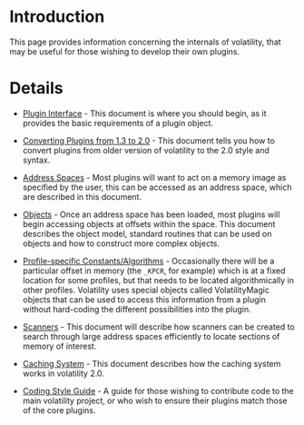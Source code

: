 # Introduction #

This page provides information concerning the internals of volatility, that may be useful for those wishing to develop their own plugins.

# Details #

  * [Plugin Interface](PluginInterface20.md) - This document is where you should begin, as it provides the basic requirements of a plugin object.

  * [Converting Plugins from 1.3 to 2.0](ConvertingPluginsFromVol13ToVol20.md) - This document tells you how to convert plugins from older version of volatility to the 2.0 style and syntax.

  * [Address Spaces](AddressSpaces20.md) - Most plugins will want to act on a memory image as specified by the user, this can be accessed as an address space, which are described in this document.

  * [Objects](VolatilityObjects20.md) - Once an address space has been loaded, most plugins will begin accessing objects at offsets within the space. This document describes the object model, standard routines that can be used on objects and how to construct more complex objects.

  * [Profile-specific Constants/Algorithms](VolatilityMagic20.md) - Occasionally there will be a particular offset in memory (the `_KPCR`, for example) which is at a fixed location for some profiles, but that needs to be located algorithmically in other profiles. Volatility uses special objects called VolatilityMagic objects that can be used to access this information from a plugin without hard-coding the different possibilities into the plugin.

  * [Scanners](VolatilityScanning20.md) - This document will describe how scanners can be created to search through large address spaces efficiently to locate sections of memory of interest.

  * [Caching System](CachingSystem20.md) - This document describes how the caching system works in volatility 2.0.

  * [Coding Style Guide](StyleGuide.md) - A guide for those wishing to contribute code to the main volatility project, or who wish to ensure their plugins match those of the core plugins.